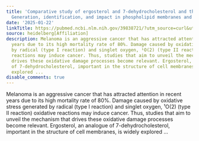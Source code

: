 ```yaml
---
title: 'Comparative study of ergosterol and 7-dehydrocholesterol and their endoperoxides:
  Generation, identification, and impact in phospholipid membranes and melanoma cells'
date: '2025-01-22'
linkTitle: https://pubmed.ncbi.nlm.nih.gov/39838721/?utm_source=curl&utm_medium=rss&utm_campaign=pubmed-2&utm_content=1FakS-2QOkCT8HsMOQP1bCRQ4YzyumYOmxmF0moLsQ3dFB1E9V&fc=20220326224207&ff=20250122171154&v=2.18.0.post9+e462414
source: heidelberg[Affiliation]
description: Melanoma is an aggressive cancer that has attracted attention in recent
  years due to its high mortality rate of 80%. Damage caused by oxidative stress generated
  by radical (type I reaction) and singlet oxygen, ¹O(2) (type II reaction) oxidative
  reactions may induce cancer. Thus, studies that aim to unveil the mechanism that
  drives these oxidative damage processes become relevant. Ergosterol, an analogue
  of 7-dehydrocholesterol, important in the structure of cell membranes, is widely
  explored ...
disable_comments: true
---
```

Melanoma is an aggressive cancer that has attracted attention in recent years due to its high mortality rate of 80%. Damage caused by oxidative stress generated by radical (type I reaction) and singlet oxygen, ¹O(2) (type II reaction) oxidative reactions may induce cancer. Thus, studies that aim to unveil the mechanism that drives these oxidative damage processes become relevant. Ergosterol, an analogue of 7-dehydrocholesterol, important in the structure of cell membranes, is widely explored ...